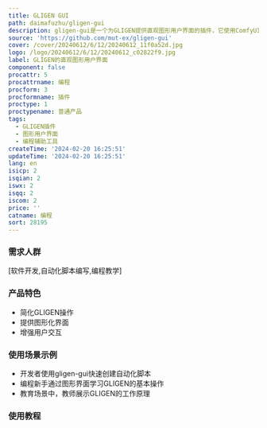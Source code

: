 ```yaml
---
title: GLIGEN GUI
path: daimafuzhu/gligen-gui
description: gligen-gui是一个为GLIGEN提供直观图形用户界面的插件，它使用ComfyUI作为后端，旨在简化GLIGEN的操作流程，提高用户体验。
source: 'https://github.com/mut-ex/gligen-gui'
cover: /cover/20240612/6/12/20240612_11f0a52d.jpg
logo: /logo/20240612/6/12/20240612_c02822f9.jpg
label: GLIGEN的直观图形用户界面
component: false
procattr: 5
procattrname: 编程
procform: 3
procformname: 插件
proctype: 1
proctypename: 普通产品
tags:
  - GLIGEN插件
  - 图形用户界面
  - 编程辅助工具
createTime: '2024-02-20 16:25:51'
updateTime: '2024-02-20 16:25:51'
lang: en
isicp: 2
isqian: 2
iswx: 2
isqq: 2
iscom: 2
price: ''
catname: 编程
sort: 28195
---
```




### 需求人群
[软件开发,自动化脚本编写,编程教学]

### 产品特色
- 简化GLIGEN操作
- 提供图形化界面
- 增强用户交互

### 使用场景示例
- 开发者使用gligen-gui快速创建自动化脚本
- 编程新手通过图形界面学习GLIGEN的基本操作
- 教育场景中，教师展示GLIGEN的工作原理

### 使用教程


  

